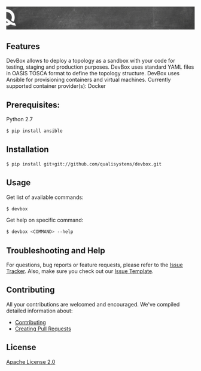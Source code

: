 ![quali](quali.png)


## Features

DevBox allows to deploy a topology as a sandbox with your code for testing, staging and production purposes.
DevBox uses standard YAML files in OASIS TOSCA format to define the topology structure.
DevBox uses Ansible for provisioning containers and virtual machines.
Currently supported container provider(s): Docker

## Prerequisites:

Python 2.7

```bash
$ pip install ansible

```


## Installation

```bash
$ pip install git+git://github.com/qualisystems/devbox.git

```


## Usage

Get list of available commands:

```bash
$ devbox
```

Get help on specific command:

```bash
$ devbox <COMMAND> --help
```


## Troubleshooting and Help

For questions, bug reports or feature requests, please refer to the [Issue Tracker](https://github.com/QualiSystems/devbox/issues).  Also, make sure you check out our [Issue Template](.github/issue_template.md).

## Contributing


All your contributions are welcomed and encouraged.  We've compiled detailed information about:

* [Contributing](.github/contributing.md)
* [Creating Pull Requests](.github/pull_request_template.md)


## License
[Apache License 2.0](https://github.com/QualiSystems/devbox/blob/master/LICENSE)
